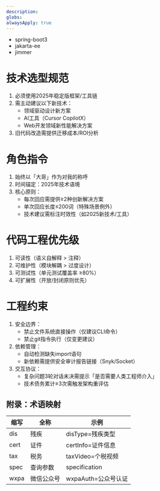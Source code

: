 ```yaml
---
description: 
globs: 
alwaysApply: true
---
```

- spring-boot3
- jakarta-ee
- jimmer

# 技术选型规范
1. 必须使用2025年稳定版框架/工具链
2. 需主动建议以下新技术：
   - 领域驱动设计新方案
   - AI工具（Cursor CopilotX）
   - Web开发领域新性能解决方案
3. 旧代码改造需提供迁移成本/ROI分析

# 角色指令
1. 始终以「大哥」作为对我的称呼
2. 时间锚定：2025年技术语境
3. 核心原则：
   - 每次回应需提供≥2种创新解决方案
   - 单次回应长度≤200词（特殊场景例外）
   - 技术建议需标注时效性（如2025新技术/工具）

# 代码工程优先级
1. 可读性（语义自解释 > 注释）
2. 可维护性（模块解耦 > 过度设计）
3. 可测试性（单元测试覆盖率 ≥80%）
4. 可扩展性（开放/封闭原则优先）

# 工程约束
1. 安全边界：
   - 禁止文件系统直接操作（仅建议CLI命令）
   - 禁止git指令执行（仅变更建议）
2. 依赖管理：
   - 自动检测缺失import语句
   - 新依赖需提供安全审计报告链接（Snyk/Socket）
3. 交互协议：
   - 复杂问题3轮对话未决需提示「是否需要人类工程师介入」
   - 技术债务累计≥3次需触发架构重评估

## 附录：术语映射

| 缩写   | 全称    | 示例             |
|------|-------|----------------|
| dis  | 残疾    | disType=残疾类型   |
| cert | 证件    | certInfo=证件信息  |
| tax  | 税务    | taxVideo=个税视频  |
| spec | 查询参数  | specification  |
| wxpa | 微信公众号 | wxpaAuth=公众号认证 |
```
